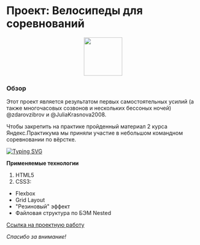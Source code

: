 # Проект: Велосипеды для соревнований

<div id="header" align="center">
  <img src="https://media.giphy.com/media/9fqiWfAdcC02NZipbT/giphy.gif" width="100"/>
</div>

### Обзор
Этот проект является результатом первых самостоятельных усилий (а также многочасовых созвонов и нескольких бессоных ночей) @zdarovzibrov и @JuliaKrasnova2008.

Чтобы закрепить на практике пройденный материал 2 курса Яндекс.Практикума мы приняли участие в небольшом командном соревновании по вёрстке.

[![Typing SVG](https://readme-typing-svg.herokuapp.com?font=Fira+Code&size=13&pause=1000&color=F2F70F&width=455&lines=%D0%9A%D0%BE%D0%BC%D0%B0%D0%BD%D0%B4%D0%B0+11%3A+%22%D0%A7%D1%82%D0%BE+%D0%B1%D1%8B+%D0%BC%D0%BD%D0%B5+%D0%BF%D0%BE%D0%B4%D0%B5%D0%BB%D0%B0%D1%82%D1%8C%2C+%D1%82%D0%BE%D0%BB%D1%8C%D0%BA%D0%BE+%D0%B1%D1%8B+%D0%BD%D0%B5+%D0%BF%D0%BE%D0%B2%D0%B5%D1%80%D1%81%D1%82%D0%B0%D1%82%D1%8C%22)](https://git.io/typing-svg)


**Применяемые технологии**
1. HTML5
2. CSS3:
* Flexbox
* Grid Layout
* "Резиновый" эффект
* Файловая структура по БЭМ Nested




[Ссылка на проектную работу](https://juliakrasnova2008.github.io/competitions-bikes/)


*Спасибо за внимание!*
